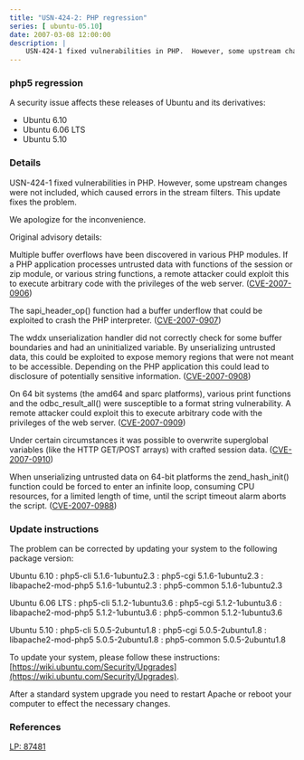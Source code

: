 ```yaml
---
title: "USN-424-2: PHP regression"
series: [ ubuntu-05.10]
date: 2007-03-08 12:00:00
description: |
    USN-424-1 fixed vulnerabilities in PHP.  However, some upstream changes  were not included, which caused errors in the stream filters.  This  update fixes the problem.
--- 
```

 
### php5 regression

A security issue affects these releases of Ubuntu and its derivatives:

* Ubuntu 6.10
* Ubuntu 6.06 LTS
* Ubuntu 5.10

### Details

USN-424-1 fixed vulnerabilities in PHP. However, some upstream changes were not included, which caused errors in the stream filters. This update fixes the problem.

We apologize for the inconvenience.

Original advisory details:

 Multiple buffer overflows have been discovered in various PHP modules. If a PHP application processes untrusted data with functions of the session or zip module, or various string functions, a remote attacker could exploit this to execute arbitrary code with the privileges of the web server. ([CVE-2007-0906](http://people.ubuntu.com/~ubuntu-security/cve/CVE-2007-0906))

 The sapi_header_op() function had a buffer underflow that could be exploited to crash the PHP interpreter. ([CVE-2007-0907](http://people.ubuntu.com/~ubuntu-security/cve/CVE-2007-0907))

 The wddx unserialization handler did not correctly check for some buffer boundaries and had an uninitialized variable. By unserializing untrusted data, this could be exploited to expose memory regions that were not meant to be accessible. Depending on the PHP application this could lead to disclosure of potentially sensitive information. ([CVE-2007-0908](http://people.ubuntu.com/~ubuntu-security/cve/CVE-2007-0908))

 On 64 bit systems (the amd64 and sparc platforms), various print functions and the odbc_result_all() were susceptible to a format string vulnerability. A remote attacker could exploit this to execute arbitrary code with the privileges of the web server. ([CVE-2007-0909](http://people.ubuntu.com/~ubuntu-security/cve/CVE-2007-0909))

 Under certain circumstances it was possible to overwrite superglobal variables (like the HTTP GET/POST arrays) with crafted session data. ([CVE-2007-0910](http://people.ubuntu.com/~ubuntu-security/cve/CVE-2007-0910))

 When unserializing untrusted data on 64-bit platforms the zend_hash_init() function could be forced to enter an infinite loop, consuming CPU resources, for a limited length of time, until the script timeout alarm aborts the script. ([CVE-2007-0988](http://people.ubuntu.com/~ubuntu-security/cve/CVE-2007-0988))

### Update instructions

The problem can be corrected by updating your system to the following package version:

Ubuntu 6.10
 : php5-cli <span>5.1.6-1ubuntu2.3</span>
 : php5-cgi <span>5.1.6-1ubuntu2.3</span>
 : libapache2-mod-php5 <span>5.1.6-1ubuntu2.3</span>
 : php5-common <span>5.1.6-1ubuntu2.3</span>

Ubuntu 6.06 LTS
 : php5-cli <span>5.1.2-1ubuntu3.6</span>
 : php5-cgi <span>5.1.2-1ubuntu3.6</span>
 : libapache2-mod-php5 <span>5.1.2-1ubuntu3.6</span>
 : php5-common <span>5.1.2-1ubuntu3.6</span>

Ubuntu 5.10
 : php5-cli <span>5.0.5-2ubuntu1.8</span>
 : php5-cgi <span>5.0.5-2ubuntu1.8</span>
 : libapache2-mod-php5 <span>5.0.5-2ubuntu1.8</span>
 : php5-common <span>5.0.5-2ubuntu1.8</span>

To update your system, please follow these instructions: [https://wiki.ubuntu.com/Security/Upgrades](https://wiki.ubuntu.com/Security/Upgrades).

After a standard system upgrade you need to restart Apache or reboot your computer to effect the necessary changes.

### References

 [LP: 87481](https://launchpad.net/bugs/87481)
 
